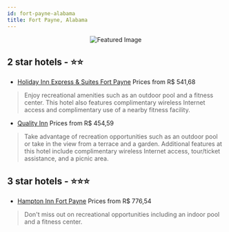 ```yaml
---
id: fort-payne-alabama
title: Fort Payne, Alabama
---
```


<center><img src="https://i.travelapi.com/hotels/2000000/1060000/1050300/1050245/8793a68d_z.jpg" alt="Featured Image" /></center>


##  2 star hotels - ⭐️⭐️

-    [Holiday Inn Express & Suites Fort Payne](https://us.hurb.com/hotels/fort-payne/holiday-inn-express-suites-fort-payne-JNP-JP072262?cmp=18055) Prices from R$ 541,68
   > Enjoy recreational amenities such as an outdoor pool and a fitness center. This hotel also features complimentary wireless Internet access and complimentary use of a nearby fitness facility.
-    [Quality Inn](https://us.hurb.com/hotels/fort-payne/quality-inn-JNP-JP405712?cmp=18055) Prices from R$ 454,59
   > Take advantage of recreation opportunities such as an outdoor pool or take in the view from a terrace and a garden. Additional features at this hotel include complimentary wireless Internet access, tour/ticket assistance, and a picnic area.

##  3 star hotels - ⭐️⭐️⭐️

-    [Hampton Inn Fort Payne](https://us.hurb.com/hotels/fort-payne/hampton-inn-fort-payne-JNP-JP072261?cmp=18055) Prices from R$ 776,54
   > Don't miss out on recreational opportunities including an indoor pool and a fitness center.
